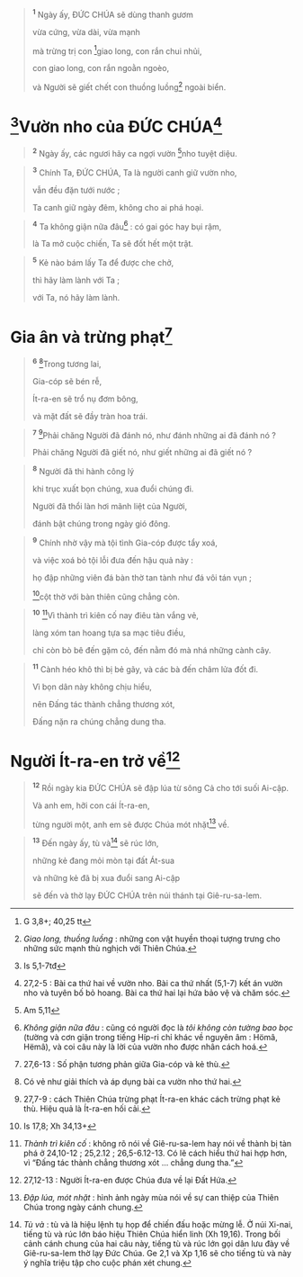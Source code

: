 
> <sup><b>1</b></sup> Ngày ấy, ĐỨC CHÚA sẽ dùng thanh gươm
> 
> vừa cứng, vừa dài, vừa mạnh
> 
> mà trừng trị con [^1*]giao long, con rắn chui nhủi,
> 
> con giao long, con rắn ngoằn ngoèo,
> 
> và Người sẽ giết chết con thuồng luồng[^1] ngoài biển.
>

# [^2*]Vườn nho của ĐỨC CHÚA[^2]

> <sup><b>2</b></sup> Ngày ấy, các ngươi hãy ca ngợi vườn [^3*]nho tuyệt diệu.
>


> <sup><b>3</b></sup> Chính Ta, ĐỨC CHÚA, Ta là người canh giữ vườn nho,
> 
> vẫn đều đặn tưới nước ;
> 
> Ta canh giữ ngày đêm, không cho ai phá hoại.
>


> <sup><b>4</b></sup> Ta không giận nữa đâu[^3] : có gai góc hay bụi rậm,
> 
> là Ta mở cuộc chiến, Ta sẽ đốt hết một trật.
>


> <sup><b>5</b></sup> Kẻ nào bám lấy Ta để được che chở,
> 
> thì hãy làm lành với Ta ;
> 
> với Ta, nó hãy làm lành.
>

# Gia ân và trừng phạt[^4]

> <sup><b>6</b></sup> [^5]Trong tương lai,
> 
> Gia-cóp sẽ bén rễ,
> 
> Ít-ra-en sẽ trổ nụ đơm bông,
> 
> và mặt đất sẽ đầy tràn hoa trái.
>


> <sup><b>7</b></sup> [^6]Phải chăng Người đã đánh nó, như đánh những ai đã đánh nó ?
> 
> Phải chăng Người đã giết nó, như giết những ai đã giết nó ?
>


> <sup><b>8</b></sup> Người đã thi hành công lý
> 
> khi trục xuất bọn chúng, xua đuổi chúng đi.
> 
> Người đã thổi làn hơi mãnh liệt của Người,
> 
> đánh bật chúng trong ngày gió đông.
>


> <sup><b>9</b></sup> Chính nhờ vậy mà tội tình Gia-cóp được tẩy xoá,
> 
> và việc xoá bỏ tội lỗi đưa đến hậu quả này :
> 
> họ đập những viên đá bàn thờ tan tành như đá vôi tán vụn ;
> 
> [^4*]cột thờ với bàn thiên cũng chẳng còn.
>


> <sup><b>10</b></sup> [^7]Vì thành trì kiên cố nay điêu tàn vắng vẻ,
> 
> làng xóm tan hoang tựa sa mạc tiêu điều,
> 
> chỉ còn bò bê đến gặm cỏ, đến nằm đó mà nhá những cành cây.
>


> <sup><b>11</b></sup> Cành héo khô thì bị bẻ gãy, và các bà đến châm lửa đốt đi.
> 
> Vì bọn dân này không chịu hiểu,
> 
> nên Đấng tác thành chẳng thương xót,
> 
> Đấng nặn ra chúng chẳng dung tha.
>

# Người Ít-ra-en trở về[^8]

> <sup><b>12</b></sup> Rồi ngày kia ĐỨC CHÚA sẽ đập lúa từ sông Cả cho tới suối Ai-cập.
> 
> Và anh em, hỡi con cái Ít-ra-en,
> 
> từng người một, anh em sẽ được Chúa mót nhặt[^9] về.
>


> <sup><b>13</b></sup> Đến ngày ấy, tù và[^10] sẽ rúc lớn,
> 
> những kẻ đang mỏi mòn tại đất Át-sua
> 
> và những kẻ đã bị xua đuổi sang Ai-cập
> 
> sẽ đến và thờ lạy ĐỨC CHÚA trên núi thánh tại Giê-ru-sa-lem.
>

[^1]: <i>Giao long, thuồng luồng</i> : những con vật huyền thoại tượng trưng cho những sức mạnh thù nghịch với Thiên Chúa.
[^2]: 27,2-5 : Bài ca thứ hai về vườn nho. Bài ca thứ nhất (5,1-7) kết án vườn nho và tuyên bố bỏ hoang. Bài ca thứ hai lại hứa bảo vệ và chăm sóc.
[^3]: <i>Không giận nữa đâu</i> : cũng có người đọc là <i>tôi không còn tường bao bọc</i> (tường và cơn giận trong tiếng Híp-ri chỉ khác về nguyên âm : <span class="hebrew-translit">Hömâ</span>, <span class="hebrew-translit">Hëmâ</span>), và coi câu này là lời của vườn nho được nhân cách hoá.
[^4]: 27,6-13 : Số phận tương phản giữa Gia-cóp và kẻ thù.
[^5]: Có vẻ như giải thích và áp dụng bài ca vườn nho thứ hai.
[^6]: 27,7-9 : cách Thiên Chúa trừng phạt Ít-ra-en khác cách trừng phạt kẻ thù. Hiệu quả là Ít-ra-en hối cải.
[^7]: <i>Thành trì kiên cố</i> : không rõ nói về Giê-ru-sa-lem hay nói về thành bị tàn phá ở 24,10-12 ; 25,2.12 ; 26,5-6.12-13. Có lẽ cách hiểu thứ hai hợp hơn, vì “Đấng tác thành chẳng thương xót ... chẳng dung tha.”
[^8]: 27,12-13 : Người Ít-ra-en được Chúa đưa về lại Đất Hứa.
[^9]: <i>Đập lúa, mót nhặt</i> : hình ảnh ngày mùa nói về sự can thiệp của Thiên Chúa trong ngày cánh chung.
[^10]: <i>Tù và</i> : tù và là hiệu lệnh tụ họp để chiến đấu hoặc mừng lễ. Ở núi Xi-nai, tiếng tù và rúc lớn báo hiệu Thiên Chúa hiển linh (Xh 19,16). Trong bối cảnh cánh chung của hai câu này, tiếng tù và rúc lớn gọi dân lưu đày về Giê-ru-sa-lem thờ lạy Đức Chúa. Ge 2,1 và Xp 1,16 sẽ cho tiếng tù và này ý nghĩa triệu tập cho cuộc phán xét chung.
[^1*]: G 3,8+; 40,25 tt
[^2*]: Is 5,1-7tđ
[^3*]: Am 5,11
[^4*]: Is 17,8; Xh 34,13+
